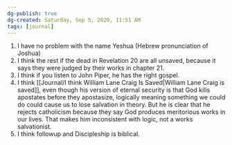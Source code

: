 ```yaml
---
dg-publish: true
dg-created: Saturday, Sep 5, 2020, 11:51 AM
tags: [journal]
---
```


1. I have no problem with the name Yeshua (Hebrew pronunciation of Joshua)
2. I think the rest if the dead in Revelation 20 are all unsaved, because it says they were judged by their works in chapter 21.
3. I think if you listen to John Piper, he has the right gospel.
4. I think [[Journal/I think William Lane Craig Is Saved\|William Lane Craig is saved]], even though his version of eternal security is that God kills apostates before they apostasize, logically meaning something we could do could cause us to lose salvation in theory. But he is clear that he rejects catholicism because they say God produces meritorious works in our lives. That makes him inconsistent with logic, not a works salvationist.
5. I think followup and Discipleship is biblical.
